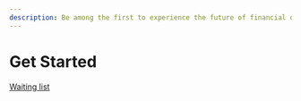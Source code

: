 ```yaml
---
description: Be among the first to experience the future of financial operations!
---
```


# Get Started

[Waiting list](https://aimplify.finance/waitlist.html)
